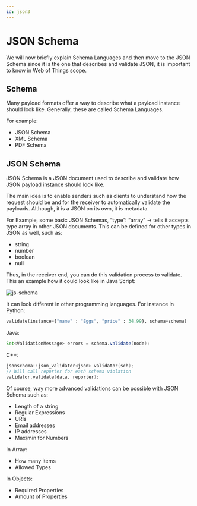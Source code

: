 ```yaml
---
id: json3
---
```


# JSON Schema

We will now briefly explain Schema Languages and then move to the JSON Schema since it is the one that describes and validate JSON, it is important to know in Web of Things scope.

## Schema

Many payload formats offer a way to describe what a payload instance should look like. Generally, these are called Schema Languages.

For example:

- JSON Schema
- XML Schema
- PDF Schema

## JSON Schema

JSON Schema is a JSON document used to describe and validate how JSON payload instance should look like.

The main idea is to enable senders such as clients to understand how the request should be and for the receiver to automatically validate the payloads. Although, it is a JSON on its own, it is metadata.

For Example, some basic JSON Schemas, “type”: “array” → tells it accepts type array in other JSON documents. This can be defined for other types in JSON as well, such as:

- string
- number
- boolean
- null

Thus, in the receiver end, you can do this validation process to validate. This an example how it could look like in Java Script:

![js-schema](/img/5-JSON-Schema/js-schema.png)

It can look different in other programming languages.
For instance in Python:

```py
validate(instance={"name" : "Eggs", "price" : 34.99}, schema=schema)
```

Java:

```java
Set<ValidationMessage> errors = schema.validate(node);
```

C++:

```c
jsonschema::json_validator<json> validator(sch);
// Will call reporter for each schema violation
validator.validate(data, reporter);
```

Of course, way more advanced validations can be possible with JSON Schema such as:

- Length of a string
- Regular Expressions
- URIs
- Email addresses
- IP addresses
- Max/min for Numbers

In Array:

- How many items
- Allowed Types

In Objects:

- Required Properties
- Amount of Properties
